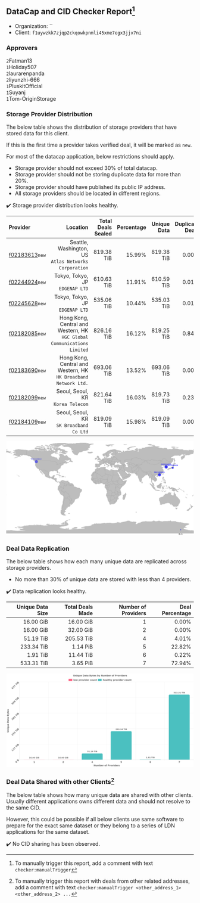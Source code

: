 ## DataCap and CID Checker Report[^1]
 - Organization: ``
 - Client: `f1uywzkk7zjqp2ckqowkpnmli45xme7egx3jjx7ni`
### Approvers
`2`Fatman13<br/>`1`Holiday507<br/>`2`laurarenpanda<br/>`2`liyunzhi-666<br/>`1`PluskitOfficial<br/>`1`Suyanj<br/>`1`Tom-OriginStorage

### Storage Provider Distribution
The below table shows the distribution of storage providers that have stored data for this client.

If this is the first time a provider takes verified deal, it will be marked as `new`.

For most of the datacap application, below restrictions should apply.
 - Storage provider should not exceed 30% of total datacap.
 - Storage provider should not be storing duplicate data for more than 20%.
 - Storage provider should have published its public IP address.
 - All storage providers should be located in different regions.

✔️ Storage provider distribution looks healthy.

| Provider                                                    |                                                                   Location | Total Deals Sealed | Percentage | Unique Data | Duplicate Deals |
| :---------------------------------------------------------- | -------------------------------------------------------------------------: | -----------------: | ---------: | ----------: | --------------: |
| [f02183613](https://filfox.info/en/address/f02183613)`new`  |                   Seattle, Washington, US<br/>`Atlas Networks Corporation` |         819.38 TiB |     15.99% |  819.38 TiB |           0.00% |
| [f02244924](https://filfox.info/en/address/f02244924)`new`  |                                         Tokyo, Tokyo, JP<br/>`EDGENAP LTD` |         610.63 TiB |     11.91% |  610.59 TiB |           0.01% |
| [f02245628](https://filfox.info/en/address/f02245628)`new`  |                                         Tokyo, Tokyo, JP<br/>`EDGENAP LTD` |         535.06 TiB |     10.44% |  535.03 TiB |           0.01% |
| [f02182085](https://filfox.info/en/address/f02182085)`new`  | Hong Kong, Central and Western, HK<br/>`HGC Global Communications Limited` |         826.16 TiB |     16.12% |  819.25 TiB |           0.84% |
| [f02183690](https://filfox.info/en/address/f02183690)`new`  |         Hong Kong, Central and Western, HK<br/>`HK Broadband Network Ltd.` |         693.06 TiB |     13.52% |  693.06 TiB |           0.00% |
| [f02182099](https://filfox.info/en/address/f02182099)`new`  |                                       Seoul, Seoul, KR<br/>`Korea Telecom` |         821.64 TiB |     16.03% |  819.73 TiB |           0.23% |
| [f02184109](https://filfox.info/en/address/f02184109)`new`  |                                 Seoul, Seoul, KR<br/>`SK Broadband Co Ltd` |         819.09 TiB |     15.98% |  819.09 TiB |           0.00% |

<img src="https://raw.githubusercontent.com/data-preservation-programs/filplus-checker-assets/main/filecoin-project/filecoin-plus-large-datasets/issues/1970/1693185909703.png"/>

### Deal Data Replication
The below table shows how each many unique data are replicated across storage providers.

- No more than 30% of unique data are stored with less than 4 providers.

✔️ Data replication looks healthy.

| Unique Data Size | Total Deals Made | Number of Providers | Deal Percentage |
| ---------------: | ---------------: | ------------------: | --------------: |
|        16.00 GiB |        16.00 GiB |                   1 |           0.00% |
|        16.00 GiB |        32.00 GiB |                   2 |           0.00% |
|        51.19 TiB |       205.53 TiB |                   4 |           4.01% |
|       233.34 TiB |         1.14 PiB |                   5 |          22.82% |
|         1.91 TiB |        11.44 TiB |                   6 |           0.22% |
|       533.31 TiB |         3.65 PiB |                   7 |          72.94% |

<img src="https://raw.githubusercontent.com/data-preservation-programs/filplus-checker-assets/main/filecoin-project/filecoin-plus-large-datasets/issues/1970/1693185910543.png"/>

### Deal Data Shared with other Clients[^3]
The below table shows how many unique data are shared with other clients.
Usually different applications owns different data and should not resolve to the same CID.

However, this could be possible if all below clients use same software to prepare for the exact same dataset or they belong to a series of LDN applications for the same dataset.

✔️ No CID sharing has been observed.

[^1]: To manually trigger this report, add a comment with text `checker:manualTrigger`

[^2]: Deals from those addresses are combined into this report as they are specified with `checker:manualTrigger`

[^3]: To manually trigger this report with deals from other related addresses, add a comment with text `checker:manualTrigger <other_address_1> <other_address_2> ...`

